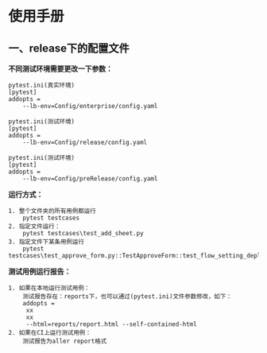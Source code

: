 # 使用手册

## 一、release下的配置文件

**不同测试环境需要更改一下参数：**
    
    pytest.ini(真实环境)
    [pytest]
    addopts =
        --lb-env=Config/enterprise/config.yaml

    pytest.ini(测试环境)
    [pytest]
    addopts =
        --lb-env=Config/release/config.yaml

    pytest.ini(测试环境)
    [pytest]
    addopts =
        --lb-env=Config/preRelease/config.yaml

**运行方式：**

    1. 整个文件夹的所有用例都运行
        pytest testcases
    2. 指定文件运行：
        pytest testcases\test_add_sheet.py
    3. 指定文件下某条用例运行
        pytest testcases\test_approve_form.py::TestApproveForm::test_flow_setting_deploy

**测试用例运行报告：**

    1. 如果在本地运行测试用例：
        测试报告存在：reports下，也可以通过(pytest.ini)文件参数修改，如下：
        addopts =
         xx
         xx
         --html=reports/report.html --self-contained-html
    2. 如果在CI上运行测试用例：
        测试报告为aller report格式